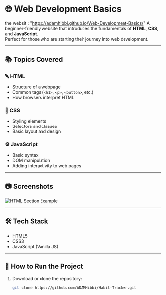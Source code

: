 # 🌐 Web Development Basics
the websit : "https://adamhibbi.github.io/Web-Development-Basics/"
A beginner-friendly website that introduces the fundamentals of **HTML**, **CSS**, and **JavaScript**.  
Perfect for those who are starting their journey into web development.

---

## 📚 Topics Covered

### 🔤 HTML
- Structure of a webpage
- Common tags (`<h1>`, `<p>`, `<button>`, etc.)
- How browsers interpret HTML

### 🎨 CSS
- Styling elements
- Selectors and classes
- Basic layout and design

### ⚙️ JavaScript
- Basic syntax
- DOM manipulation
- Adding interactivity to web pages

---

## 📷 Screenshots

![HTML Section Example](./assets/screenshot-html.png) <!-- ضع الصورة هنا إذا كنت تريد تضمينها -->

---

## 🛠️ Tech Stack

- HTML5
- CSS3
- JavaScript (Vanilla JS)

---

## 🚀 How to Run the Project

1. Download or clone the repository:
   ```bash
   git clone https://github.com/ADAMHibbi/Habit-Tracker.git
   
